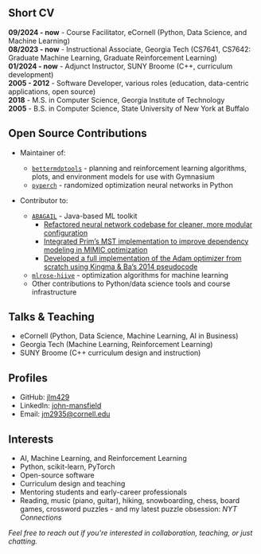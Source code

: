 ## Short CV

**09/2024 - now** - Course Facilitator, eCornell (Python, Data Science, and Machine Learning)  
**08/2023 - now** - Instructional Associate, Georgia Tech (CS7641, CS7642: Graduate Machine Learning, Graduate Reinforcement Learning)  
**01/2024 - now** - Adjunct Instructor, SUNY Broome (C++, curriculum development)  
**2005 - 2012** - Software Developer, various roles (education, data-centric applications, open source)  
**2018** - M.S. in Computer Science, Georgia Institute of Technology  
**2005** - B.S. in Computer Science, State University of New York at Buffalo  

## Open Source Contributions

- Maintainer of:  
  - [`bettermdptools`](https://github.com/jlm429/bettermdptools) - planning and reinforcement learning algorithms, plots, and environment models for use with Gymnasium  
  - [`pyperch`](https://github.com/jlm429/pyperch) - randomized optimization neural networks in Python  

- Contributor to:  
  - [`ABAGAIL`](https://github.com/pushkar/ABAGAIL) - Java-based ML toolkit  
    - [Refactored neural network codebase for cleaner, more modular configuration](https://github.com/pushkar/ABAGAIL/blob/master/src/func/nn/OptNetworkBuilder.java)  
    - [Integrated Prim’s MST implementation to improve dependency modeling in MIMIC optimization](https://github.com/pushkar/ABAGAIL/blob/master/src/util/graph/PrimsMST.java)  
    - [Developed a full implementation of the Adam optimizer from scratch using Kingma & Ba’s 2014 pseudocode](https://github.com/pushkar/ABAGAIL/blob/master/src/func/nn/backprop/Adam.java)  
  - [`mlrose-hiive`](https://github.com/hiive/mlrose-hiive) - optimization algorithms for machine learning  
  - Other contributions to Python/data science tools and course infrastructure  


## Talks & Teaching

- eCornell (Python, Data Science, Machine Learning, AI in Business)  
- Georgia Tech (Machine Learning, Reinforcement Learning)  
- SUNY Broome (C++ curriculum design and instruction)  

## Profiles

- GitHub: [jlm429](https://github.com/jlm429)  
- LinkedIn: [john-mansfield](https://www.linkedin.com/in/jlm429/)  
- Email: jm2935@cornell.edu  

## Interests

- AI, Machine Learning, and Reinforcement Learning  
- Python, scikit-learn, PyTorch  
- Open-source software  
- Curriculum design and teaching  
- Mentoring students and early-career professionals  
- Reading, music (piano, guitar), hiking, snowboarding, chess, board games, crossword puzzles - and my latest puzzle obsession: *NYT Connections*


*Feel free to reach out if you're interested in collaboration, teaching, or just chatting.*
